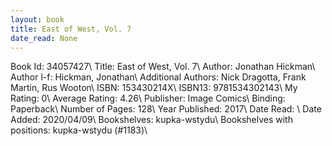 ```yaml
---
layout: book
title: East of West, Vol. 7
date_read: None
---
```


Book Id: 34057427\ 
Title: East of West, Vol. 7\ 
Author: Jonathan Hickman\ 
Author l-f: Hickman, Jonathan\ 
Additional Authors: Nick Dragotta, Frank Martin, Rus Wooton\ 
ISBN: 153430214X\ 
ISBN13: 9781534302143\ 
My Rating: 0\ 
Average Rating: 4.26\ 
Publisher: Image Comics\ 
Binding: Paperback\ 
Number of Pages: 128\ 
Year Published: 2017\ 
Date Read: \ 
Date Added: 2020/04/09\ 
Bookshelves: kupka-wstydu\ 
Bookshelves with positions: kupka-wstydu (#1183)\ 

